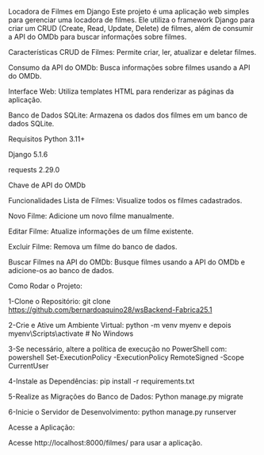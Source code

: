 Locadora de Filmes em Django
Este projeto é uma aplicação web simples para gerenciar uma locadora de filmes. Ele utiliza o framework Django para criar um CRUD (Create, Read, Update, Delete) de filmes, além de consumir a API do OMDb para buscar informações sobre filmes.

Características
CRUD de Filmes: Permite criar, ler, atualizar e deletar filmes.

Consumo da API do OMDb: Busca informações sobre filmes usando a API do OMDb.

Interface Web: Utiliza templates HTML para renderizar as páginas da aplicação.

Banco de Dados SQLite: Armazena os dados dos filmes em um banco de dados SQLite.

Requisitos
Python 3.11+

Django 5.1.6

requests 2.29.0

Chave de API do OMDb

Funcionalidades
Lista de Filmes: Visualize todos os filmes cadastrados.

Novo Filme: Adicione um novo filme manualmente.

Editar Filme: Atualize informações de um filme existente.

Excluir Filme: Remova um filme do banco de dados.

Buscar Filmes na API do OMDb: Busque filmes usando a API do OMDb e adicione-os ao banco de dados.

Como Rodar o Projeto:

1-Clone o Repositório: git clone https://github.com/bernardoaquino28/wsBackend-Fabrica25.1

2-Crie e Ative um Ambiente Virtual: python -m venv myenv e depois myenv\Scripts\activate  # No Windows

3-Se necessário, altere a política de execução no PowerShell com: powershell Set-ExecutionPolicy -ExecutionPolicy RemoteSigned -Scope CurrentUser

4-Instale as Dependências: pip install -r requirements.txt

5-Realize as Migrações do Banco de Dados: Python manage.py migrate

6-Inicie o Servidor de Desenvolvimento: python manage.py runserver


Acesse a Aplicação:

Acesse http://localhost:8000/filmes/ para usar a aplicação.
